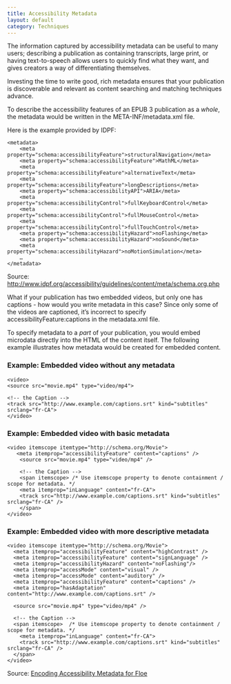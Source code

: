 ```yaml
---
title: Accessibility Metadata
layout: default
category: Techniques
---
```

The information captured by accessibility metadata can be useful to many users; describing a publication as containing transcripts, large print, or having text-to-speech allows users to quickly find what they want, and gives creators a way of differentiating themselves.

Investing the time to write good, rich metadata ensures that your publication is discoverable and relevant as content searching and matching techniques advance.

To describe the accessibility features of an EPUB 3 publication as a *whole*, the metadata would be written in the META-INF/metadata.xml file.

Here is the example provided by IDPF:

```
<metadata>
    <meta property="schema:accessibilityFeature">structuralNavigation</meta>
    <meta property="schema:accessibilityFeature">MathML</meta>
    <meta property="schema:accessibilityFeature">alternativeText</meta>
    <meta property="schema:accessibilityFeature">longDescriptions</meta>
    <meta property="schema:accessibilityAPI">ARIA</meta>
    <meta property="schema:accessibilityControl">fullKeyboardControl</meta>
    <meta property="schema:accessibilityControl">fullMouseControl</meta>
    <meta property="schema:accessibilityControl">fullTouchControl</meta>
    <meta property="schema:accessibilityHazard">noFlashing</meta>
    <meta property="schema:accessibilityHazard">noSound</meta>
    <meta property="schema:accessibilityHazard">noMotionSimulation</meta>
    …
</metadata>
```

Source: <a rel="nofollow" class="link-external" target="_blank" href="http://www.idpf.org/accessibility/guidelines/content/meta/schema.org.php"> http://www.idpf.org/accessibility/guidelines/content/meta/schema.org.php</a>


What if your publication has two embedded videos, but only one has captions - how would you write metadata in this case? Since only some of the videos are captioned, it’s incorrect to specify accessibilityFeature:captions in the metadata.xml file.

To specify metadata to a *part* of your publication, you would embed microdata directly into the HTML of the content itself. The following example illustrates how metadata would be created for embedded content.

### Example: Embedded video without any metadata ###

    <video>
    <source src="movie.mp4" type="video/mp4">

    <!-- the Caption -->
    <track src="http://www.example.com/captions.srt" kind="subtitles" srclang="fr-CA">
    </video>


### Example: Embedded video with basic metadata ###

```
<video itemscope itemtype="http://schema.org/Movie">
   <meta itemprop="accessibilityFeature" content="captions" />
    <source src="movie.mp4" type="video/mp4" />

    <!-- the Caption -->
    <span itemscope> /* Use itemscope property to denote containment / scope for metadata. */
    <meta itemprop="inLanguage" content="fr-CA">
    <track src="http://www.example.com/captions.srt" kind="subtitles" srclang="fr-CA" />
    </span>
</video>
```

### Example: Embedded video with more descriptive metadata ###

```
<video itemscope itemtype="http://schema.org/Movie">
  <meta itemprop="accessibilityFeature" content="highContrast" />
  <meta itemprop="accessibilityFeature" content="signLanguage" />
  <meta itemprop="accessibilityHazard" content="noFlashing"/>
  <meta itemprop="accessMode" content="visual" />
  <meta itemprop="accessMode" content="auditory" />
  <meta itemprop="accessibilityFeature" content="captions" />
  <meta itemprop="hasAdaptation" content="http://www.example.com/captions.srt" />

  <source src="movie.mp4" type="video/mp4" />

  <!-- the Caption -->
  <span itemscope>  /* Use itemscope property to denote containment / scope for metadata. */
    <meta itemprop="inLanguage" content="fr-CA">
    <track src="http://www.example.com/captions.srt" kind="subtitles" srclang="fr-CA" />
  </span>
</video>
```
Source: <a rel="nofollow" class="link-external" target="_blank" href="http://wiki.fluidproject.org/display/fluid/Encoding+Accessibility+Metadata+for+Floe+-+Tables+and+Examples"> Encoding Accessibility Metadata for Floe</a>

